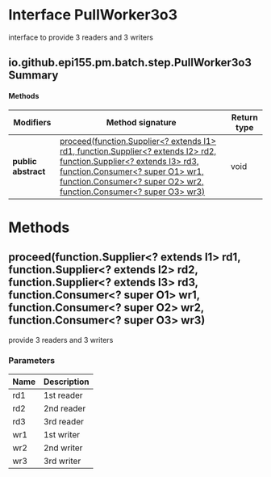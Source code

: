 Interface PullWorker3o3
=======================
interface to provide 3 readers and 3 writers

io.github.epi155.pm.batch.step.PullWorker3o3 Summary
-------
#### Methods
| Modifiers           | Method signature                                                                                                                                                                                                                                                                                                                                                                                                                           | Return type |
| ------------------- | ------------------------------------------------------------------------------------------------------------------------------------------------------------------------------------------------------------------------------------------------------------------------------------------------------------------------------------------------------------------------------------------------------------------------------------------ | ----------- |
| **public abstract** | [proceed(function.Supplier<? extends I1> rd1, function.Supplier<? extends I2> rd2, function.Supplier<? extends I3> rd3, function.Consumer<? super O1> wr1, function.Consumer<? super O2> wr2, function.Consumer<? super O3> wr3)](#proceedfunctionsupplier?-extends-i1-rd1-functionsupplier?-extends-i2-rd2-functionsupplier?-extends-i3-rd3-functionconsumer?-super-o1-wr1-functionconsumer?-super-o2-wr2-functionconsumer?-super-o3-wr3) | void        |

Methods
=======
proceed(function.Supplier<? extends I1> rd1, function.Supplier<? extends I2> rd2, function.Supplier<? extends I3> rd3, function.Consumer<? super O1> wr1, function.Consumer<? super O2> wr2, function.Consumer<? super O3> wr3)
-------------------------------------------------------------------------------------------------------------------------------------------------------------------------------------------------------------------------------
provide 3 readers and 3 writers

### Parameters

| Name | Description |
| ---- | ----------- |
| rd1  | 1st reader  |
| rd2  | 2nd reader  |
| rd3  | 3rd reader  |
| wr1  | 1st writer  |
| wr2  | 2nd writer  |
| wr3  | 3rd writer  |


